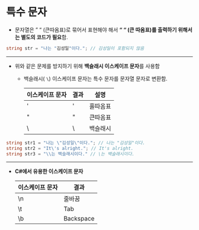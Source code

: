 # 특수 문자

- 문자열은 ” “ (큰따옴표)로 묶어서 표현해야 해서 **“ “ (큰 따옴표)를 출력하기 위해서는 별도의 코드가 필요**함.

```csharp
string str = "나는 "김성일"이다."; // 김성일이 포함되지 않음
```

---

- 위와 같은 문제를 방지하기 위해 **백슬래시 이스케이프 문자**를 사용함
    - 백슬래시( `\`) 이스케이프 문자는 특수 문자를 문자열 문자로 변환함.
        
        
        | 이스케이프 문자 | 결과 | 설명 |
        | --- | --- | --- |
        | \' | ' | 홀따옴표 |
        | \" | " | 큰따옴표  |
        | \\ | \ | 백슬래시 |

```csharp
string str1 = "나는 \"김성일\"이다."; // 나는 "김성일"이다.
string str2 = "It\'s alright."; // It's alright.
string str3 = "\\는 백슬래시이다." // \는 백슬래시이다.
```

---

- **C#에서 유용한 이스케이프 문자**
    
    
    | 이스케이프 문자 | 결과 |
    | --- | --- |
    | \n | 줄바꿈 |
    | \t | Tab |
    | \b | Backspace |
